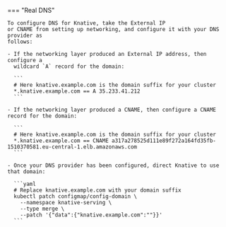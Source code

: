 === "Real DNS"

    To configure DNS for Knative, take the External IP
    or CNAME from setting up networking, and configure it with your DNS provider as
    follows:

    - If the networking layer produced an External IP address, then configure a
      wildcard `A` record for the domain:

      ```
      # Here knative.example.com is the domain suffix for your cluster
      *.knative.example.com == A 35.233.41.212
      ```

    - If the networking layer produced a CNAME, then configure a CNAME record for the domain:

      ```
      # Here knative.example.com is the domain suffix for your cluster
      *.knative.example.com == CNAME a317a278525d111e89f272a164fd35fb-1510370581.eu-central-1.elb.amazonaws.com
      ```

    - Once your DNS provider has been configured, direct Knative to use that domain:

      ```yaml
      # Replace knative.example.com with your domain suffix
      kubectl patch configmap/config-domain \
        --namespace knative-serving \
        --type merge \
        --patch '{"data":{"knative.example.com":""}}'
      ```
